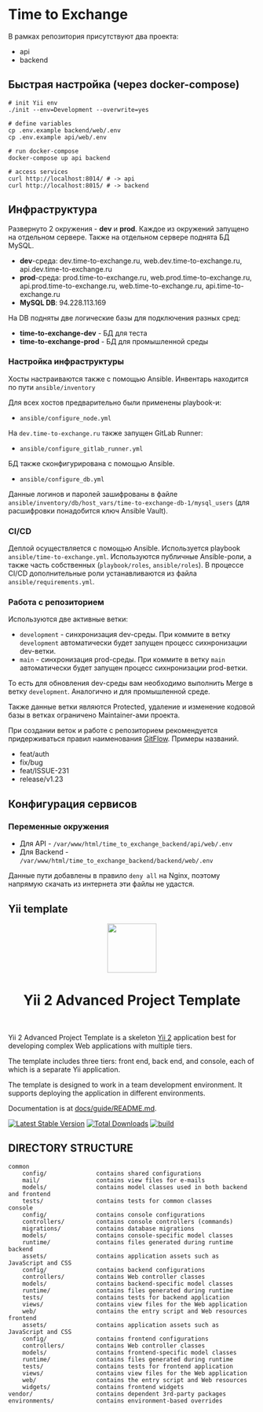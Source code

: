 # Time to Exchange

В рамках репозитория присутствуют два проекта:

- api
- backend

## Быстрая настройка (через docker-compose)

```shell
# init Yii env
./init --env=Development --overwrite=yes

# define variables
cp .env.example backend/web/.env
cp .env.example api/web/.env

# run docker-compose
docker-compose up api backend

# access services
curl http://localhost:8014/ # -> api
curl http://localhost:8015/ # -> backend
```


## Инфраструктура

Развернуто 2 окружения - **dev** и **prod**. Каждое из окружений запущено на отдельном сервере. Также на отдельном сервере поднята БД MySQL.

- **dev**-среда:  dev.time-to-exchange.ru, web.dev.time-to-exchange.ru, api.dev.time-to-exchange.ru
- **prod**-среда: prod.time-to-exchange.ru, web.prod.time-to-exchange.ru, api.prod.time-to-exchange.ru, web.time-to-exchange.ru, api.time-to-exchange.ru
- **MySQL DB**: 94.228.113.169

На DB подняты две логические базы для подключения разных сред:

- **time-to-exchange-dev** - БД для теста
- **time-to-exchange-prod** - БД для промышленной среды


### Настройка инфраструктуры

Хосты настраиваются также с помощью Ansible. Инвентарь находится по пути `ansible/inventory`

Для всех хостов предварительно были применены playbook-и:

- `ansible/configure_node.yml`

На `dev.time-to-exchange.ru` также запущен GitLab Runner:

- `ansible/configure_gitlab_runner.yml`

БД также сконфигурирована с помощью Ansible. 
- `ansible/configure_db.yml`

Данные логинов и паролей зашифрованы в файле `ansible/inventory/db/host_vars/time-to-exchange-db-1/mysql_users` (для расшифровки понадобится ключ Ansible Vault).

### CI/CD

Деплой осуществляется с помощью Ansible. Используется playbook `ansible/time-to-exchange.yml`. Используются публичные Ansible-роли, а также часть собственных (`playbook/roles`, `ansible/roles`). В процессе CI/CD дополнительные роли устанавливаются из файла `ansible/requirements.yml`.


### Работа с репозиторием

Используются две активные ветки:

- `development` - синхронизация dev-среды. При коммите в ветку `development` автоматически будет запущен процесс сихнронизации dev-ветки.
- `main` - синхронизация prod-среды. При коммите в ветку `main` автоматически будет запущен процесс сихнронизации prod-ветки.

То есть для обновления dev-среды вам необходимо выполнить Merge в ветку `development`. Аналогично и для промышленной среде.

Также данные ветки являются Protected, удаление и изменение кодовой базы в ветках ограничено Maintainer-ами проекта.

При создании веток и работе с репозиторием рекомендуется придерживаться правил наименования [GitFlow](https://nvie.com/posts/a-successful-git-branching-model/). Примеры названий.

- feat/auth
- fix/bug
- feat/ISSUE-231
- release/v1.23

## Конфигурация сервисов

### Переменные окружения

- Для API - `/var/www/html/time_to_exchange_backend/api/web/.env`
- Для Backend - `/var/www/html/time_to_exchange_backend/backend/web/.env`

Данные пути добавлены в правило `deny all` на Nginx, поэтому напрямую скачать из интернета эти файлы не удастся.

## Yii template

<p align="center">
    <a href="https://github.com/yiisoft" target="_blank">
        <img src="https://avatars0.githubusercontent.com/u/993323" height="100px">
    </a>
    <h1 align="center">Yii 2 Advanced Project Template</h1>
    <br>
</p>

Yii 2 Advanced Project Template is a skeleton [Yii 2](http://www.yiiframework.com/) application best for
developing complex Web applications with multiple tiers.

The template includes three tiers: front end, back end, and console, each of which
is a separate Yii application.

The template is designed to work in a team development environment. It supports
deploying the application in different environments.

Documentation is at [docs/guide/README.md](docs/guide/README.md).

[![Latest Stable Version](https://img.shields.io/packagist/v/yiisoft/yii2-app-advanced.svg)](https://packagist.org/packages/yiisoft/yii2-app-advanced)
[![Total Downloads](https://img.shields.io/packagist/dt/yiisoft/yii2-app-advanced.svg)](https://packagist.org/packages/yiisoft/yii2-app-advanced)
[![build](https://github.com/yiisoft/yii2-app-advanced/workflows/build/badge.svg)](https://github.com/yiisoft/yii2-app-advanced/actions?query=workflow%3Abuild)

DIRECTORY STRUCTURE
-------------------

```
common
    config/              contains shared configurations
    mail/                contains view files for e-mails
    models/              contains model classes used in both backend and frontend
    tests/               contains tests for common classes    
console
    config/              contains console configurations
    controllers/         contains console controllers (commands)
    migrations/          contains database migrations
    models/              contains console-specific model classes
    runtime/             contains files generated during runtime
backend
    assets/              contains application assets such as JavaScript and CSS
    config/              contains backend configurations
    controllers/         contains Web controller classes
    models/              contains backend-specific model classes
    runtime/             contains files generated during runtime
    tests/               contains tests for backend application    
    views/               contains view files for the Web application
    web/                 contains the entry script and Web resources
frontend
    assets/              contains application assets such as JavaScript and CSS
    config/              contains frontend configurations
    controllers/         contains Web controller classes
    models/              contains frontend-specific model classes
    runtime/             contains files generated during runtime
    tests/               contains tests for frontend application
    views/               contains view files for the Web application
    web/                 contains the entry script and Web resources
    widgets/             contains frontend widgets
vendor/                  contains dependent 3rd-party packages
environments/            contains environment-based overrides
```
